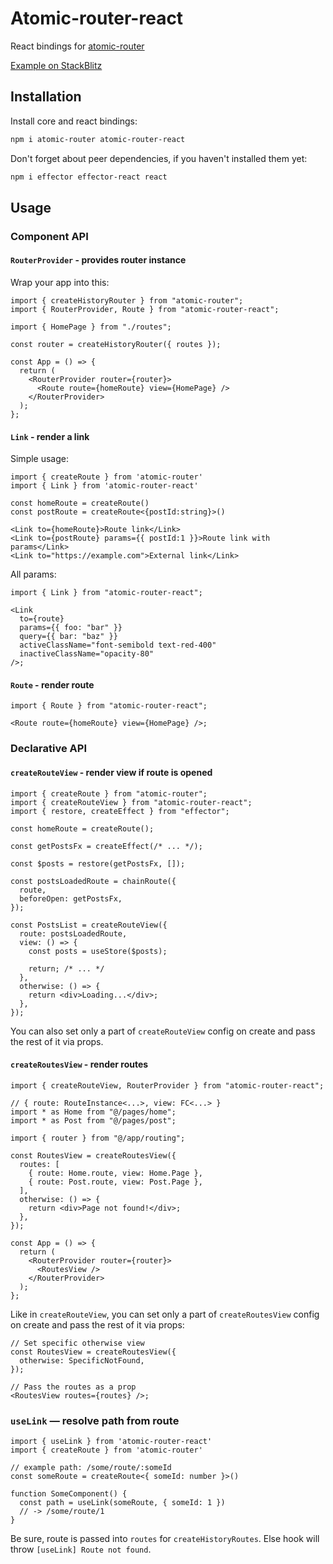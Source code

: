 # Atomic-router-react

React bindings for [atomic-router](https://github.com/kelin2025/atomic-router)

[Example on StackBlitz](https://stackblitz.com/edit/react-fglswy)

## Installation

Install core and react bindings:

```bash
npm i atomic-router atomic-router-react
```

Don't forget about peer dependencies, if you haven't installed them yet:

```bash
npm i effector effector-react react
```

## Usage

### Component API

#### `RouterProvider` - provides router instance

Wrap your app into this:

```tsx
import { createHistoryRouter } from "atomic-router";
import { RouterProvider, Route } from "atomic-router-react";

import { HomePage } from "./routes";

const router = createHistoryRouter({ routes });

const App = () => {
  return (
    <RouterProvider router={router}>
      <Route route={homeRoute} view={HomePage} />
    </RouterProvider>
  );
};
```

#### `Link` - render a link

Simple usage:

```tsx
import { createRoute } from 'atomic-router'
import { Link } from 'atomic-router-react'

const homeRoute = createRoute()
const postRoute = createRoute<{postId:string}>()

<Link to={homeRoute}>Route link</Link>
<Link to={postRoute} params={{ postId:1 }}>Route link with params</Link>
<Link to="https://example.com">External link</Link>
```

All params:

```tsx
import { Link } from "atomic-router-react";

<Link
  to={route}
  params={{ foo: "bar" }}
  query={{ bar: "baz" }}
  activeClassName="font-semibold text-red-400"
  inactiveClassName="opacity-80"
/>;
```

#### `Route` - render route

```tsx
import { Route } from "atomic-router-react";

<Route route={homeRoute} view={HomePage} />;
```

### Declarative API



#### `createRouteView` - render view if route is opened

```tsx
import { createRoute } from "atomic-router";
import { createRouteView } from "atomic-router-react";
import { restore, createEffect } from "effector";

const homeRoute = createRoute();

const getPostsFx = createEffect(/* ... */);

const $posts = restore(getPostsFx, []);

const postsLoadedRoute = chainRoute({
  route,
  beforeOpen: getPostsFx,
});

const PostsList = createRouteView({
  route: postsLoadedRoute,
  view: () => {
    const posts = useStore($posts);

    return; /* ... */
  },
  otherwise: () => {
    return <div>Loading...</div>;
  },
});
```

You can also set only a part of `createRouteView` config on create and pass the rest of it via props.

#### `createRoutesView` - render routes

```tsx
import { createRouteView, RouterProvider } from "atomic-router-react";

// { route: RouteInstance<...>, view: FC<...> }
import * as Home from "@/pages/home";
import * as Post from "@/pages/post";

import { router } from "@/app/routing";

const RoutesView = createRoutesView({
  routes: [
    { route: Home.route, view: Home.Page },
    { route: Post.route, view: Post.Page },
  ],
  otherwise: () => {
    return <div>Page not found!</div>;
  },
});

const App = () => {
  return (
    <RouterProvider router={router}>
      <RoutesView />
    </RouterProvider>
  );
};
```

Like in `createRouteView`, you can set only a part of `createRoutesView` config on create and pass the rest of it via props:

```tsx
// Set specific otherwise view
const RoutesView = createRoutesView({
  otherwise: SpecificNotFound,
});

// Pass the routes as a prop
<RoutesView routes={routes} />;
```

### `useLink` — resolve path from route

```tsx
import { useLink } from 'atomic-router-react'
import { createRoute } from 'atomic-router'

// example path: /some/route/:someId
const someRoute = createRoute<{ someId: number }>()

function SomeComponent() {
  const path = useLink(someRoute, { someId: 1 })
  // -> /some/route/1
}
```

Be sure, route is passed into `routes` for `createHistoryRoutes`.
Else hook will throw `[useLink] Route not found`.
